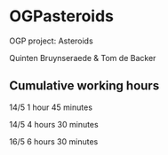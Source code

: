 # OGPasteroids
OGP project: Asteroids

Quinten Bruynseraede & Tom de Backer

## Cumulative working hours
14/5 1 hour 45 minutes

14/5 4 hours 30 minutes

16/5 6 hours 30 minutes
